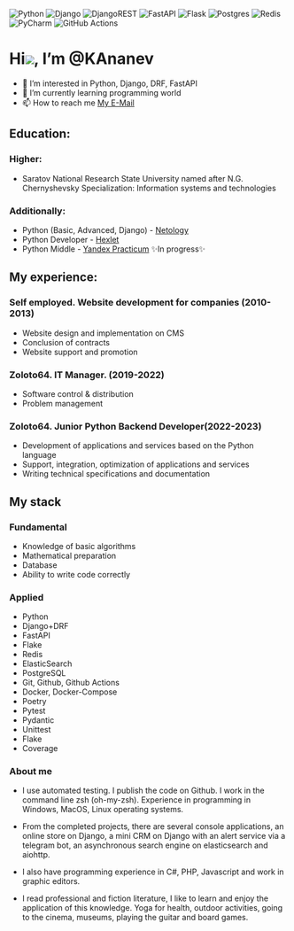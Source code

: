 ![Python](https://img.shields.io/badge/python-3670A0?style=for-the-badge&logo=python&logoColor=ffdd54)
![Django](https://img.shields.io/badge/django-%23092E20.svg?style=for-the-badge&logo=django&logoColor=white)
![DjangoREST](https://img.shields.io/badge/DJANGO-REST-ff1709?style=for-the-badge&logo=django&logoColor=white&color=ff1709&labelColor=gray)
![FastAPI](https://img.shields.io/badge/FastAPI-005571?style=for-the-badge&logo=fastapi)
![Flask](https://img.shields.io/badge/flask-%23000.svg?style=for-the-badge&logo=flask&logoColor=white)
![Postgres](https://img.shields.io/badge/postgres-%23316192.svg?style=for-the-badge&logo=postgresql&logoColor=white)
![Redis](https://img.shields.io/badge/redis-%23DD0031.svg?style=for-the-badge&logo=redis&logoColor=white)
![PyCharm](https://img.shields.io/badge/pycharm-143?style=for-the-badge&logo=pycharm&logoColor=black&color=black&labelColor=green)
![GitHub Actions](https://img.shields.io/badge/github%20actions-%232671E5.svg?style=for-the-badge&logo=githubactions&logoColor=white)

# Hi![](https://user-images.githubusercontent.com/18350557/176309783-0785949b-9127-417c-8b55-ab5a4333674e.gif), I’m @KAnanev
- 👀 I’m interested in Python, Django, DRF, FastAPI
- 🌱 I’m currently learning programming world
- 📫 How to reach me [My E-Mail](mailto:ananevdev@yandex.ru)

## Education:
### Higher:
- Saratov National Research State University named after N.G. Chernyshevsky
Specialization: Information systems and technologies

### Additionally:
- Python (Basic, Advanced, Django) - [Netology](https://netology.ru/)
- Python Developer - [Hexlet](https://ru.hexlet.io/)
- Python Middle - [Yandex Practicum](https://practicum.yandex.ru/profile/middle-python/) ✨In progress✨

## My experience:
### Self employed. Website development for companies (2010-2013) 
- Website design and implementation on CMS
- Conclusion of contracts
- Website support and promotion

### Zoloto64. IT Manager. (2019-2022)
- Software control & distribution
- Problem management

### Zoloto64. Junior Python Backend Developer(2022-2023)
- Development of applications and services based on the Python language
- Support, integration, optimization of applications and services
- Writing technical specifications and documentation


## My stack
### Fundamental
- Knowledge of basic algorithms
- Mathematical preparation
- Database
- Ability to write code correctly

### Applied
- Python
- Django+DRF
- FastAPI
- Flake
- Redis
- ElasticSearch
- PostgreSQL
- Git, Github, Github Actions
- Docker, Docker-Compose
- Poetry
- Pytest
- Pydantic
- Unittest
- Flake
- Coverage

### About me

- I use automated testing. I publish the code on Github. I work in the command line zsh (oh-my-zsh).
Experience in programming in Windows, MacOS, Linux operating systems.

- From the completed projects, there are several console applications, an online store on Django, a mini CRM on Django with an alert service via a telegram bot, an asynchronous search engine on elasticsearch and aiohttp.

- I also have programming experience in C#, PHP, Javascript and work in graphic editors.

- I read professional and fiction literature, I like to learn and enjoy the application of this knowledge. Yoga for health, outdoor activities, going to the cinema, museums, playing the guitar and board games.

<!---
KAnanev/KAnanev is a ✨ special ✨ repository because its `README.md` (this file) appears on your GitHub profile.
You can click the Preview link to take a look at your changes.
--->
